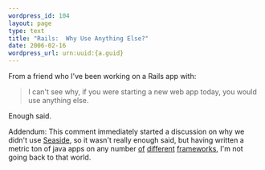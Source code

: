 ```yaml
--- 
wordpress_id: 104
layout: page
type: text
title: "Rails:  Why Use Anything Else?"
date: 2006-02-16  
wordpress_url: urn:uuid:{a.guid}
---
```

<p>From a friend who I've been working on a Rails app with:</p>

<blockquote>
    <p>I can't see why, if you were starting a new web app today, you would use anything else.</p>
</blockquote>

<p>Enough said.</p>

<p>Addendum:  This comment immediately started a discussion on why we didn't use <a href="http://www.seaside.st/" title="Seaside">Seaside</a>, so it wasn't really enough said, but having written a metric ton of java apps on any number <a href="http://jakarta.apache.org/turbine/" title="Turbine">of</a> <a href="http://www.opensymphony.com/webwork/" title="Webwork">different</a> <a href="http://nanocontainer.codehaus.org/" title="Nanocontainer">frameworks</a>, I'm not going back to that world.</p>
